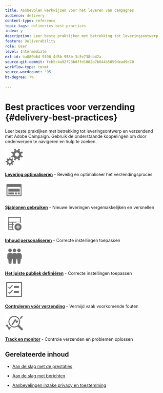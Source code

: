 ```yaml
---
title: Aanbevolen werkwijzen voor het leveren van campagnes
audience: delivery
content-type: reference
topic-tags: deliveries-best-practices
index: y
description: Leer beste praktijken met betrekking tot leveringsontwerp en verzendend met Adobe Campaign.
feature: Deliverability
role: User
level: Intermediate
exl-id: ba080b64-9106-4d5b-958b-3c5e738cb42a
source-git-commit: fcb5c4a92f23bdffd1082b7b044b5859dead9d70
workflow-type: tm+mt
source-wordcount: '95'
ht-degree: 7%

---
```


# Best practices voor verzending {#delivery-best-practices}

Leer beste praktijken met betrekking tot leveringsontwerp en verzendend met Adobe Campaign. Gebruik de onderstaande koppelingen om door onderwerpen te navigeren en hulp te zoeken.

<img src="assets/do-not-localize/optimize.svg"  width="60px">

**[Levering optimaliseren](optimize-delivery.md)** - Beveilig en optimaliseer het verzendingsproces

<img src="assets/do-not-localize/design.svg"  width="60px">

**[Sjablonen gebruiken](use-templates.md)** - Nieuwe leveringen vergemakkelijken en versnellen

<img src="assets/do-not-localize/custom.svg"  width="60px">

**[Inhoud personaliseren](design-and-personalize.md)** - Correcte instellingen toepassen

<img src="assets/do-not-localize/profiles.svg"  width="60px">

**[Het juiste publiek definiëren](define-the-right-audience.md)** - Correcte instellingen toepassen

<img src="assets/do-not-localize/start.svg"  width="60px">

**[Controleren vóór verzending](check-before-sending.md)** - Vermijd vaak voorkomende fouten

<img src="assets/do-not-localize/troubleshoot.svg"  width="60px">

**[Track en monitor](track-and-monitor.md)** - Controle verzenden en problemen oplossen

## Gerelateerde inhoud

* [Aan de slag met de prestaties](../../sending/using/about-deliverability.md)

* [Aan de slag met berichten](../../channels/using/get-started-communication-channels.md)

* [Aanbevelingen inzake privacy en toestemming](../../start/using/privacy.md)
